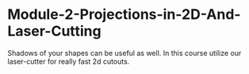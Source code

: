 # Module-2-Projections-in-2D-And-Laser-Cutting
Shadows of your shapes can be useful as well. In this course utilize our laser-cutter for really fast 2d cutouts.
